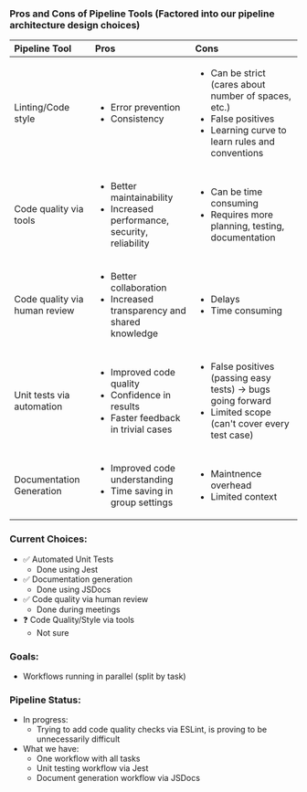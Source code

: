 ### Pros and Cons of Pipeline Tools (Factored into our pipeline architecture design choices)
| Pipeline Tool | Pros   | Cons     |
| :---          | :---   | :---     |
| Linting/Code style | <ul><li>Error prevention</li><li>Consistency</li></ul> | <ul><li>Can be strict (cares about number of spaces, etc.)</li><li>False positives</li><li>Learning curve to learn rules and conventions</li></ul>|
| Code quality via tools | <ul><li>Better maintainability</li><li>Increased performance, security, reliability</li></ul> | <ul><li>Can be time consuming</li><li>Requires more planning, testing, documentation</li></ul>|
| Code quality via human review | <ul><li>Better collaboration</li><li>Increased transparency and shared knowledge</li></ul> | <ul><li>Delays</li><li>Time consuming</li></ul>|
| Unit tests via automation | <ul><li>Improved code quality</li><li>Confidence in results</li><li>Faster feedback in trivial cases</li></ul> | <ul><li>False positives (passing easy tests) -> bugs going forward</li><li>Limited scope (can't cover every test case)</li></ul>|
| Documentation Generation | <ul><li>Improved code understanding</li><li>Time saving in group settings</li></ul> | <ul><li>Maintnence overhead</li><li>Limited context</li></ul>|

### Current Choices:
-  ✅ Automated Unit Tests
    - Done using Jest
-  ✅ Documentation generation
    - Done using JSDocs
-  ✅ Code quality via human review
    - Done during meetings
-  ❓ Code Quality/Style via tools 
    - Not sure

### Goals:
- Workflows running in parallel (split by task)

### Pipeline Status:
- In progress:
    - Trying to add code quality checks via ESLint, is proving to be
      unnecessarily difficult
- What we have:
    - One workflow with all tasks
    - Unit testing workflow via Jest
    - Document generation workflow via JSDocs
